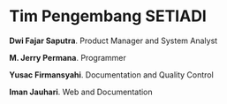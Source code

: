 # Tim Pengembang SETIADI
**Dwi Fajar Saputra**. Product Manager and System Analyst

**M. Jerry Permana**. Programmer

**Yusac Firmansyahi**. Documentation and Quality Control

**Iman Jauhari**. Web and Documentation
